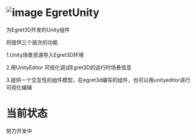 ﻿
![image](https://raw.githubusercontent.com/lightszero/EgretUnity/master/icon.png)
EgretUnity
=========
为Egret3D开发的Unity组件

将提供三个层次的功能

1.Unity场景资源导入Egret3D环境

2.用UnityEditor 可视化调试Egret3D的运行时场景信息

3.提供一个交互性的组件模型，在egret3d编写的组件，也可以用unityeditor进行可视化编辑

当前状态
========
努力开发中
